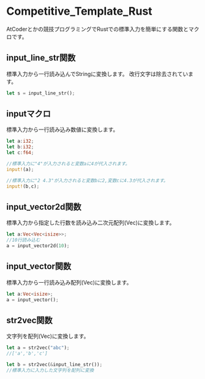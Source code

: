 # Competitive_Template_Rust
AtCoderとかの競技プログラミングでRustでの標準入力を簡単にする関数とマクロです。

## input_line_str関数
標準入力から一行読み込んでStringに変換します。
改行文字は除去されています。
```Rust
let s = input_line_str();
```

## inputマクロ
標準入力から一行読み込み数値に変換します。
```Rust
let a:i32;
let b:i32;
let c:f64;

//標準入力に"4"が入力されると変数aに4が代入されます。
input!(a);

//標準入力に"2 4.3"が入力されると変数bに2,変数cに4.3が代入されます。
input!(b,c);
```

## input_vector2d関数
標準入力から指定した行数を読み込み二次元配列(Vec)に変換します。
```Rust
let a:Vec<Vec<isize>>;
//10行読み込む
a = input_vector2d(10);
```

## input_vector関数
標準入力から一行読み込み配列(Vec)に変換します。
```Rust
let a:Vec<isize>;
a = input_vector();
```

## str2vec関数
文字列を配列(Vec<char>)に変換します。
```Rust
let a = str2vec("abc");
//['a','b','c']

let b = str2vec(&input_line_str());
//標準入力に入力した文字列を配列に変換

```
